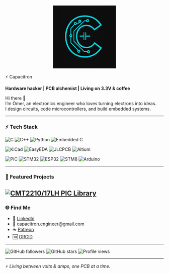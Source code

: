 <p align="center">
  <img src="logo.jpg" width="200" />
</p>
⚡ Capacitron

**Hardware hacker | PCB alchemist | Living on 3.3V & coffee**

Hi there 👋  
I’m Ömer, an electronics engineer who loves turning electrons into ideas.  
I design circuits, code microcontrollers, and build embedded systems.

---

### ⚡ Tech Stack
![C](https://img.shields.io/badge/C-00599C?style=flat&logo=c&logoColor=white)
![C++](https://img.shields.io/badge/C++-00599C?style=flat&logo=cplusplus&logoColor=white)
![Python](https://img.shields.io/badge/Python-3776AB?style=flat&logo=python&logoColor=white)
![Embedded C](https://img.shields.io/badge/Embedded%20C-239120?style=flat&logo=c&logoColor=white)

![KiCad](https://img.shields.io/badge/KiCad-314CB0?style=flat&logo=kicad&logoColor=white)
![EasyEDA](https://img.shields.io/badge/EasyEDA-1765F6?style=flat&logoColor=white)
![JLCPCB](https://img.shields.io/badge/JLCPCB-00A3E0?style=flat&logoColor=white)
![Altium](https://img.shields.io/badge/Altium-917F41?style=flat&logo=altiumdesigner&logoColor=white)

![PIC](https://img.shields.io/badge/PIC%20Microchip-CC0000?style=flat&logo=microchip&logoColor=white)
![STM32](https://img.shields.io/badge/STM32-03234B?style=flat&logo=stmicroelectronics&logoColor=white)
![ESP32](https://img.shields.io/badge/ESP32-000000?style=flat&logo=espressif&logoColor=white)
![STM8](https://img.shields.io/badge/STM8-004080?style=flat&logo=stmicroelectronics&logoColor=white)
![Arduino](https://img.shields.io/badge/Arduino-00979D?style=flat&logo=arduino&logoColor=white)

---

### 🚀 Featured Projects
[![CMT2210/17LH PIC Library](https://img.shields.io/badge/CMT2210%2F17LH-PIC%20Library-blue)](https://github.com/capacitron11/Cmt2210-17LH-pic-lib) 
---

### 🌐 Find Me
- 💼 [LinkedIn](https://www.linkedin.com/in/%C3%B6mer-y%C4%B1lmaz-208a9b203?utm_source=share&utm_campaign=share_via&utm_content=profile&utm_medium=android_app)  
- 📧 capacitron.engineer@gmail.com  
- ☕ [Patreon](https://www.patreon.com/c/Capacitron)  
- 🆔 [ORCID](https://orcid.org/my-orcid?orcid=0009-0008-6717-8483)  

---

![GitHub followers](https://img.shields.io/github/followers/capacitron?style=flat&logo=github)
![GitHub stars](https://img.shields.io/github/stars/capacitron?style=flat&logo=github)
![Profile views](https://komarev.com/ghpvc/?username=capacitron&style=flat&color=blue)

---

⚡ *Living between volts & amps, one PCB at a time.*
